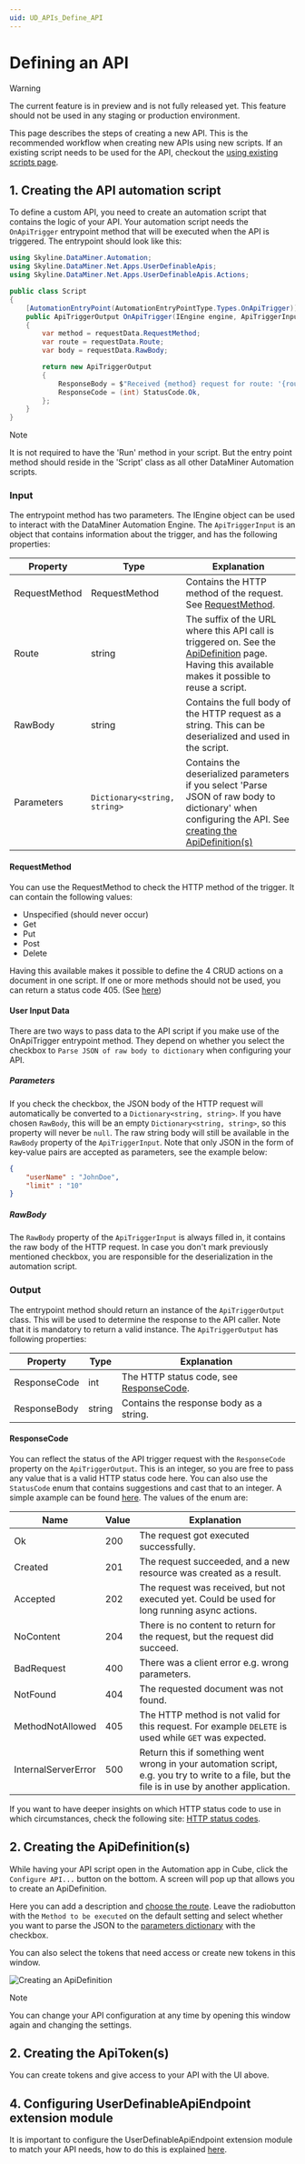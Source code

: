```yaml
---
uid: UD_APIs_Define_API
---
```


# Defining an API

> [!WARNING]
> The current feature is in preview and is not fully released yet. This feature should not be used in any staging or production environment.

This page describes the steps of creating a new API. This is the recommended workflow when creating new APIs using new scripts. If an existing script needs to be used for the API, checkout the [using existing scripts page](xref:UD_APIs_Using_existing_scripts).

## 1. Creating the API automation script

To define a custom API, you need to create an automation script that contains the logic of your API. Your automation script needs the `OnApiTrigger` entrypoint method that will be executed when the API is triggered. The entrypoint should look like this:

```csharp
using Skyline.DataMiner.Automation;
using Skyline.DataMiner.Net.Apps.UserDefinableApis;
using Skyline.DataMiner.Net.Apps.UserDefinableApis.Actions;

public class Script
{
    [AutomationEntryPoint(AutomationEntryPointType.Types.OnApiTrigger)]
    public ApiTriggerOutput OnApiTrigger(IEngine engine, ApiTriggerInput requestData)
    {
        var method = requestData.RequestMethod;
        var route = requestData.Route;
        var body = requestData.RawBody;

        return new ApiTriggerOutput
        {
            ResponseBody = $"Received {method} request for route: '{route}' with body: '{body}'",
            ResponseCode = (int) StatusCode.Ok,
        };
    }
}
```

> [!NOTE]
> It is not required to have the 'Run' method in your script. But the entry point method should reside in the 'Script' class as all other DataMiner Automation scripts.

### Input

The entrypoint method has two parameters. The IEngine object can be used to interact with the DataMiner Automation Engine. The `ApiTriggerInput` is an object that contains information about the trigger, and has the following properties:

|Property       |Type                      |Explanation|
|---------------|--------------------------|-----------|
|RequestMethod  |RequestMethod             |Contains the HTTP method of the request. See [RequestMethod](#requestmethod).|
|Route          |string                    |The suffix of the URL where this API call is triggered on. See the [ApiDefinition](xref:UD_APIs_Objects_ApiDefinition#route) page. Having this available makes it possible to reuse a script.|
|RawBody        |string                    |Contains the full body of the HTTP request as a string. This can be deserialized and used in the script.|
|Parameters     |`Dictionary<string, string>`|Contains the deserialized parameters if you select 'Parse JSON of raw body to dictionary' when configuring the API. See [creating the ApiDefinition(s)](#2-creating-the-apidefinitions)|

#### RequestMethod

You can use the RequestMethod to check the HTTP method of the trigger. It can contain the following values:

- Unspecified (should never occur)
- Get
- Put
- Post
- Delete

Having this available makes it possible to define the 4 CRUD actions on a document in one script. If one or more methods should not be used, you can return a status code 405. (See [here](#responsecode))

#### User Input Data

There are two ways to pass data to the API script if you make use of the OnApiTrigger entrypoint method. They depend on whether you select the checkbox to `Parse JSON of raw body to dictionary` when configuring your API.

##### Parameters

If you check the checkbox, the JSON body of the HTTP request will automatically be converted to a `Dictionary<string, string>`. If you have chosen `RawBody`, this will be an empty `Dictionary<string, string>`, so this property will never be `null`. The raw string body will still be available in the `RawBody` property of the `ApiTriggerInput`. Note that only JSON in the form of key-value pairs are accepted as parameters, see the example below:

```json
{
    "userName" : "JohnDoe",
    "limit" : "10"
}
```

##### RawBody

The `RawBody` property of the `ApiTriggerInput` is always filled in, it contains the raw body of the HTTP request. In case you don't mark previously mentioned checkbox, you are responsible for the deserialization in the automation script.

### Output

The entrypoint method should return an instance of the `ApiTriggerOutput` class. This will be used to determine the response to the API caller. Note that it is mandatory to return a valid instance. The `ApiTriggerOutput` has following properties:

|Property       |Type       |Explanation|
|---------------|-----------|-----------|
|ResponseCode   |int        |The HTTP status code, see [ResponseCode](#responsecode).|
|ResponseBody   |string     |Contains the response body as a string.|

#### ResponseCode

You can reflect the status of the API trigger request with the `ResponseCode` property on the `ApiTriggerOutput`. This is an integer, so you are free to pass any value that is a valid HTTP status code here. You can also use the `StatusCode` enum that contains suggestions and cast that to an integer. A simple axample can be found [here](#1-creating-the-api-automation-script). The values of the enum are:

|Name               |Value|Explanation|
|-------------------|-----|-----------|
|Ok                 |200  |The request got executed successfully.|
|Created            |201  |The request succeeded, and a new resource was created as a result.|
|Accepted           |202  |The request was received, but not executed yet. Could be used for long running async actions.|
|NoContent          |204  |There is no content to return for the request, but the request did succeed.|
|BadRequest         |400  |There was a client error e.g. wrong parameters.|
|NotFound           |404  |The requested document was not found.|
|MethodNotAllowed   |405  |The HTTP method is not valid for this request. For example `DELETE` is used while `GET` was expected.|
|InternalServerError|500  |Return this if something went wrong in your automation script, e.g. you try to write to a file, but the file is in use by another application.|

If you want to have deeper insights on which HTTP status code to use in which circumstances, check the following site: [HTTP status codes](https://developer.mozilla.org/en-US/docs/Web/HTTP/Status).

## 2. Creating the ApiDefinition(s)

While having your API script open in the Automation app in Cube, click the `Configure API...` button on the bottom. A screen will pop up that allows you to create an ApiDefinition.

Here you can add a description and [choose the route](xref:UD_APIs_Objects_ApiDefinition#route). Leave the radiobutton with the `Method to be executed` on the default setting and select whether you want to parse the JSON to the [parameters dictionary](#parameters) with the checkbox.

You can also select the tokens that need access or create new tokens in this window.

![Creating an ApiDefinition](~/user-guide/images/UDPAIS_CreateAPI.jpg)

> [!NOTE]
> You can change your API configuration at any time by opening this window again and changing the settings.

## 2. Creating the ApiToken(s)

You can create tokens and give access to your API with the UI above.

## 4. Configuring UserDefinableApiEndpoint extension module

It is important to configure the UserDefinableApiEndpoint extension module to match your API needs, how to do this is explained [here](xref:UD_APIs_UserDefinableApiEndpoint#configuration).
